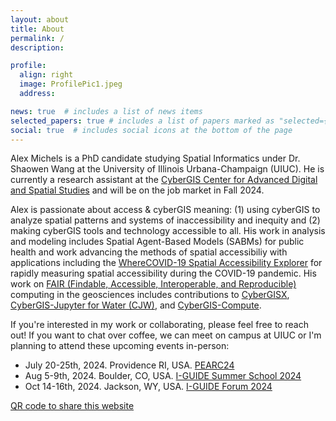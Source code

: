 ```yaml
---
layout: about
title: About
permalink: /
description:

profile:
  align: right
  image: ProfilePic1.jpeg
  address:

news: true  # includes a list of news items
selected_papers: true # includes a list of papers marked as "selected={true}"
social: true  # includes social icons at the bottom of the page
---
```


Alex Michels is a PhD candidate studying Spatial Informatics under Dr. Shaowen Wang at the University of Illinois Urbana-Champaign (UIUC). 
He is currently a research assistant at the [CyberGIS Center for Advanced Digital and Spatial Studies](http://cybergis.illinois.edu/) and will be on the job market in Fall 2024.

Alex is passionate about access & cyberGIS meaning: (1) using cyberGIS to analyze spatial patterns and systems of inaccessibility and inequity and (2) making cyberGIS tools and technology accessible to all.
His work in analysis and modeling includes Spatial Agent-Based Models (SABMs) for public health and work advancing the methods of spatial accessibiliy with applications including the [WhereCOVID-19 Spatial Accessibility Explorer](https://wherecovid19.cigi.illinois.edu/spatialAccess.html) for rapidly measuring spatial accessibility during the COVID-19 pandemic.
His work on [FAIR (Findable, Accessible, Interoperable, and Reproducible)](https://www.go-fair.org/fair-principles/) computing in the geosciences includes contributions to [CyberGISX](https://cybergisxhub.cigi.illinois.edu/), [CyberGIS-Jupyter for Water (CJW)](https://go.illinois.edu/cybergis-jupyter-water/), and [CyberGIS-Compute](https://cybergis.github.io/cybergis-compute-python-sdk).

If you're interested in my work or collaborating, please feel free to reach out! If you want to chat over coffee, we can meet on campus at UIUC or I'm planning to attend these upcoming events in-person:

* July 20-25th, 2024. Providence RI, USA. [PEARC24](https://pearc.acm.org/pearc24/)
* Aug 5-9th, 2024. Boulder, CO, USA. [I-GUIDE Summer School 2024](https://i-guide.io/summer-school/summer-school-2024/)
* Oct 14-16th, 2024. Jackson, WY, USA. [I-GUIDE Forum 2024](https://i-guide.io/forum/forum-2024/)

[QR code to share this website](/assets/img/alexandermichels.github.io.png)
